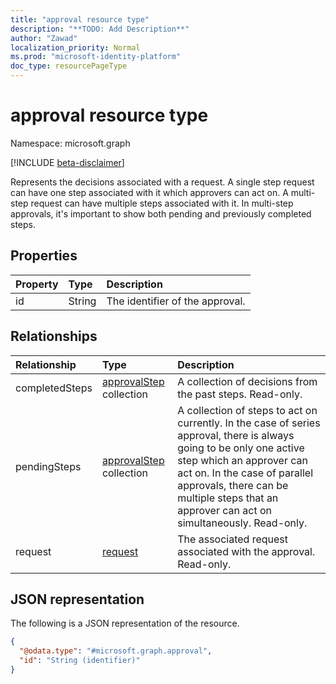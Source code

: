```yaml
---
title: "approval resource type"
description: "**TODO: Add Description**"
author: "Zawad"
localization_priority: Normal
ms.prod: "microsoft-identity-platform"
doc_type: resourcePageType
---
```


# approval resource type

Namespace: microsoft.graph

[!INCLUDE [beta-disclaimer](../../includes/beta-disclaimer.md)]

Represents the decisions associated with a request. A single step request can have one step associated with it which approvers can act on. A multi-step request can have multiple steps associated with it. In multi-step approvals, it's important to show both pending and previously completed steps. 

## Properties
|Property|Type|Description|
|:---|:---|:---|
|id|String|The identifier of the approval. |

## Relationships
|Relationship|Type|Description|
|:---|:---|:---|
|completedSteps|[approvalStep](../resources/approvalstep.md) collection|A collection of decisions from the past steps. Read-only. |
|pendingSteps|[approvalStep](../resources/approvalstep.md) collection|A collection of steps to act on currently. In the case of series approval, there is always going to be only one active step which an approver can act on. In the case of parallel approvals, there can be multiple steps that an approver can act on simultaneously. Read-only. |
|request|[request](../resources/request.md)|The associated request associated with the approval. Read-only. |

## JSON representation
The following is a JSON representation of the resource.
<!-- {
  "blockType": "resource",
  "keyProperty": "id",
  "@odata.type": "microsoft.graph.approval",
  "baseType": "",
  "openType": false
}
-->
``` json
{
  "@odata.type": "#microsoft.graph.approval",
  "id": "String (identifier)"
}
```

